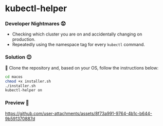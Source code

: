 # kubectl-helper

### Developer Nightmares 😟
- Checking which cluster you are on and accidentally changing on production.
- Repeatedly using the namespace tag for every `kubectl` command.

### Solution 😊
:rocket: Clone the repository and, based on your OS, follow the instructions below:

```sh
cd macos
chmod +x installer.sh
./installer.sh
kubectl-helper on 
```
### Preview 🤘


https://github.com/user-attachments/assets/8f73a991-9764-4b1c-b644-9b591370887d


